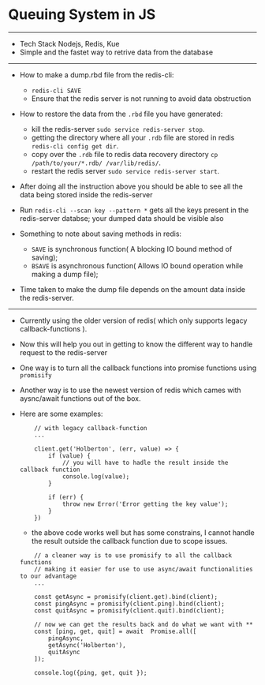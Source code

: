 # Queuing System in JS
------------------------
- Tech Stack Nodejs, Redis, Kue
- Simple and the fastet way to retrive data from the database

---
- How to make a dump.rbd file from the redis-cli:
   - `redis-cli SAVE`
   - Ensure that the redis server is not running to avoid data obstruction 

- How to restore the data from the `.rbd` file you have generated:
    - kill the redis-server `sudo service redis-server stop`.
    - getting the directory where all your `.rdb` file are stored in redis `redis-cli config get dir`.
    - copy over the `.rdb` file to redis data recovery directory `cp /path/to/your/*.rdb/ /var/lib/redis/`.
    - restart the redis server `sudo service redis-server start`.

- After doing all the instruction above you should be able to see all the data being stored inside the redis-server
- Run `redis-cli --scan key --pattern *` gets all the keys present in the redis-server databse; your dumped data should be visible also
- Something to note about saving methods in redis:
    - `SAVE` is synchronous function( A blocking IO bound method of saving);
    - `BSAVE` is asynchronous function( Allows IO bound operation while making a dump file);
- Time taken to make the dump file depends on the amount data inside the redis-server.

---
- Currently using the older version of redis( which only supports legacy callback-functions ).
- Now this will help you out in getting to know the different way to handle request to the redis-server
- One way is to turn all the callback functions into promise functions using `promisify`
- Another way is to use the newest version of redis which cames with aysnc/await functions out of the box.
- Here are some examples:
    ```
        // with legacy callback-function
        ...

        client.get('Holberton', (err, value) => {
            if (value) {
                // you will have to hadle the result inside the callback function
                console.log(value);
            }

            if (err) {
                throw new Error('Error getting the key value');
            }
        })
    ```
    - the above code works well but has some constrains, I cannot handle the result outside the callback function due to scope issues.

    ``` 
        // a cleaner way is to use promisify to all the callback functions
        // making it easier for use to use async/await functionalities to our advantage
        ...

        const getAsync = promisify(client.get).bind(client);
        const pingAsync = promisify(client.ping).bind(client);
        const quitAsync = promisify(client.quit).bind(client);

        // now we can get the results back and do what we want with ** 
        const [ping, get, quit] = await  Promise.all([
            pingAsync,
            getAsync('Holberton'),
            quitAsync
        ]);

        console.log({ping, get, quit });
    ```

